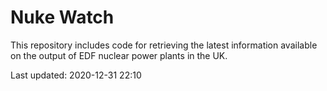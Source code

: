# Nuke Watch

This repository includes code for retrieving the latest information available on the output of EDF nuclear power plants in the UK.

Last updated: 2020-12-31 22:10